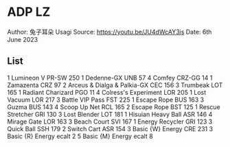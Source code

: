 # ADP LZ

Author: 兔子耳朵 Usagi
Source: <https://youtu.be/JU4dWcAY3is>
Date: 6th June 2023

## List

1 Lumineon V PR-SW 250
1 Dedenne-GX UNB 57
4 Comfey CRZ-GG 14
1 Zamazenta CRZ 97
2 Arceus & Dialga & Palkia-GX CEC 156
3 Trumbeak LOT 165
1 Radiant Charizard PGO 11
4 Colress's Experiment LOR 205
1 Lost Vacuum LOR 217
3 Battle VIP Pass FST 225
1 Escape Rope BUS 163
3 Guzma BUS 143
4 Scoop Up Net RCL 165
2 Escape Rope BST 125
1 Rescue Stretcher GRI 130
3 Lost Blender LOT 181
1 Hisuian Heavy Ball ASR 146
4 Mirage Gate LOR 163
3 Beach Court SVI 167
1 Energy Recycler GRI 123
3 Quick Ball SSH 179
2 Switch Cart ASR 154
3 Basic {W} Energy CRE 231
3 Basic {R} Energy ecalt 2
5 Basic {M} Energy ecalt 8
